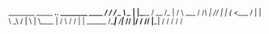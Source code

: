   ________    _____ _______________.___.________  ________  ____ 
 /  _____/   /  _  \\______   \__  |   |\_____  \/   __   \/_   |
/   \  ___  /  /_\  \|       _//   |   |  _(__  <\____    / |   |
\    \_\  \/    |    \    |   \\____   | /       \  /    /  |   |
 \______  /\____|__  /____|_  // ______|/______  / /____/   |___|
        \/         \/       \/ \/              \/                
